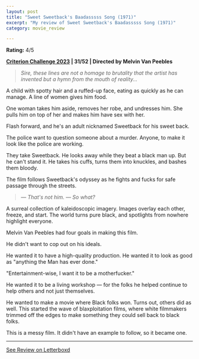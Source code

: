 ```yaml
---
layout: post
title: "Sweet Sweetback's Baadasssss Song (1971)"
excerpt: "My review of Sweet Sweetback's Baadasssss Song (1971)"
category: movie_review

---
```


**Rating:** 4/5

<b><a href="https://boxd.it/pXW6q/detail">Criterion Challenge 2023</a> |  31/52 | Directed by Melvin Van Peebles</b>

<blockquote><i>Sire, these lines are not a homage to brutality that the artist has invented but a hymn from the mouth of reality...</i></blockquote>

A child with spotty hair and a ruffed-up face, eating as quickly as he can manage. A line of women gives him food.

One woman takes him aside, removes her robe, and undresses him. She pulls him on top of her and makes him have sex with her.

Flash forward, and he's an adult nicknamed Sweetback for his sweet back.

The police want to question someone about a murder. Anyone, to make it look like the police are working.

They take Sweetback. He looks away while they beat a black man up. But he can't stand it. He takes his cuffs, turns them into knuckles, and bashes them bloody.

The film follows Sweetback's odyssey as he fights and fucks for safe passage through the streets.

<blockquote><i>— That's not him.
— So what?</i></blockquote>

A surreal collection of kaleidoscopic imagery. Images overlay each other, freeze, and start. The world turns pure black, and spotlights from nowhere highlight everyone.

Melvin Van Peebles had four goals in making this film.

He didn't want to cop out on his ideals.

He wanted it to have a high-quality production. He wanted it to look as good as "anything the Man has ever done."

"Entertainment-wise, I want it to be a motherfucker."

He wanted it to be a living workshop — for the folks he helped continue to help others and not just themselves.

He wanted to make a movie where Black folks won. Turns out, others did as well. This started the wave of blaxploitation films, where white filmmakers trimmed off the edges to make something they could sell back to black folks.

This is a messy film. It didn't have an example to follow, so it became one.

<hr>

[See Review on Letterboxd](https://boxd.it/5grVGh)
